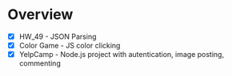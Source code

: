 # Overview
- [x] HW_49 - JSON Parsing
- [x] Color Game - JS color clicking
- [x] YelpCamp - Node.js project with autentication, image posting, commenting
